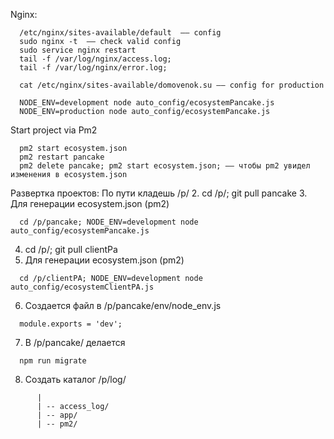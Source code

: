 Nginx:
```
  /etc/nginx/sites-available/default  –– config
  sudo nginx -t  –– check valid config
  sudo service nginx restart
  tail -f /var/log/nginx/access.log;
  tail -f /var/log/nginx/error.log;

  cat /etc/nginx/sites-available/domovenok.su –– config for production
```


```
  NODE_ENV=development node auto_config/ecosystemPancake.js
  NODE_ENV=production node auto_config/ecosystemPancake.js
```

Start project via Pm2
```
  pm2 start ecosystem.json
  pm2 restart pancake
  pm2 delete pancake; pm2 start ecosystem.json; –– чтобы pm2 увидел изменения в ecosystem.json
```

Развертка проектов:
По пути кладешь /p/
2. cd /p/; git pull pancake
3. Для генерации ecosystem.json (pm2)
```
  cd /p/pancake; NODE_ENV=development node auto_config/ecosystemPancake.js
```
4. cd /p/; git pull clientPa
5. Для генерации ecosystem.json (pm2)
```
  cd /p/clientPA; NODE_ENV=development node auto_config/ecosystemClientPA.js
```
6. Создается файл в /p/pancake/env/node_env.js
```
  module.exports = 'dev';
```
7. В /p/pancake/ делается
```
  npm run migrate
```
8. Создать каталог /p/log/
```
      |
      | -- access_log/
      | -- app/
      | -- pm2/
```